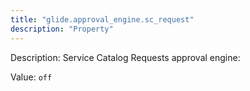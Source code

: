 ```yaml
---
title: "glide.approval_engine.sc_request"
description: "Property"
---
```


Description: Service Catalog Requests approval engine:

Value: `off`